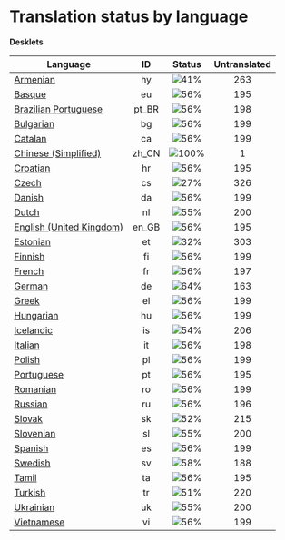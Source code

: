 # Translation status by language
**Desklets**

Language | ID | Status | Untranslated
---------|:--:|:------:|:-----------:
[Armenian](language-status/hy.md) | hy |  ![41%](http://progressed.io/bar/41) | 263
[Basque](language-status/eu.md) | eu |  ![56%](http://progressed.io/bar/56) | 195
[Brazilian Portuguese](language-status/pt_BR.md) | pt_BR |  ![56%](http://progressed.io/bar/56) | 198
[Bulgarian](language-status/bg.md) | bg |  ![56%](http://progressed.io/bar/56) | 199
[Catalan](language-status/ca.md) | ca |  ![56%](http://progressed.io/bar/56) | 199
[Chinese (Simplified)](language-status/zh_CN.md) | zh_CN |  ![100%](http://progressed.io/bar/100) | 1
[Croatian](language-status/hr.md) | hr |  ![56%](http://progressed.io/bar/56) | 195
[Czech](language-status/cs.md) | cs |  ![27%](http://progressed.io/bar/27) | 326
[Danish](language-status/da.md) | da |  ![56%](http://progressed.io/bar/56) | 199
[Dutch](language-status/nl.md) | nl |  ![55%](http://progressed.io/bar/55) | 200
[English (United Kingdom)](language-status/en_GB.md) | en_GB |  ![56%](http://progressed.io/bar/56) | 195
[Estonian](language-status/et.md) | et |  ![32%](http://progressed.io/bar/32) | 303
[Finnish](language-status/fi.md) | fi |  ![56%](http://progressed.io/bar/56) | 199
[French](language-status/fr.md) | fr |  ![56%](http://progressed.io/bar/56) | 197
[German](language-status/de.md) | de |  ![64%](http://progressed.io/bar/64) | 163
[Greek](language-status/el.md) | el |  ![56%](http://progressed.io/bar/56) | 199
[Hungarian](language-status/hu.md) | hu |  ![56%](http://progressed.io/bar/56) | 199
[Icelandic](language-status/is.md) | is |  ![54%](http://progressed.io/bar/54) | 206
[Italian](language-status/it.md) | it |  ![56%](http://progressed.io/bar/56) | 198
[Polish](language-status/pl.md) | pl |  ![56%](http://progressed.io/bar/56) | 199
[Portuguese](language-status/pt.md) | pt |  ![56%](http://progressed.io/bar/56) | 195
[Romanian](language-status/ro.md) | ro |  ![56%](http://progressed.io/bar/56) | 199
[Russian](language-status/ru.md) | ru |  ![56%](http://progressed.io/bar/56) | 196
[Slovak](language-status/sk.md) | sk |  ![52%](http://progressed.io/bar/52) | 215
[Slovenian](language-status/sl.md) | sl |  ![55%](http://progressed.io/bar/55) | 200
[Spanish](language-status/es.md) | es |  ![56%](http://progressed.io/bar/56) | 199
[Swedish](language-status/sv.md) | sv |  ![58%](http://progressed.io/bar/58) | 188
[Tamil](language-status/ta.md) | ta |  ![56%](http://progressed.io/bar/56) | 195
[Turkish](language-status/tr.md) | tr |  ![51%](http://progressed.io/bar/51) | 220
[Ukrainian](language-status/uk.md) | uk |  ![55%](http://progressed.io/bar/55) | 200
[Vietnamese](language-status/vi.md) | vi |  ![56%](http://progressed.io/bar/56) | 199
